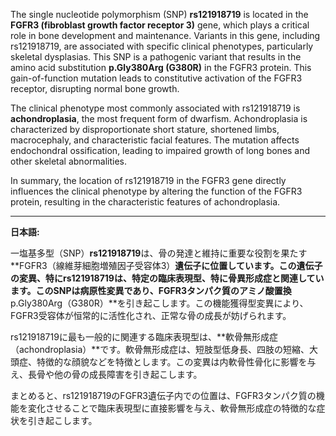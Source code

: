 The single nucleotide polymorphism (SNP) **rs121918719** is located in the **FGFR3 (fibroblast growth factor receptor 3)** gene, which plays a critical role in bone development and maintenance. Variants in this gene, including rs121918719, are associated with specific clinical phenotypes, particularly skeletal dysplasias. This SNP is a pathogenic variant that results in the amino acid substitution **p.Gly380Arg (G380R)** in the FGFR3 protein. This gain-of-function mutation leads to constitutive activation of the FGFR3 receptor, disrupting normal bone growth.

The clinical phenotype most commonly associated with rs121918719 is **achondroplasia**, the most frequent form of dwarfism. Achondroplasia is characterized by disproportionate short stature, shortened limbs, macrocephaly, and characteristic facial features. The mutation affects endochondral ossification, leading to impaired growth of long bones and other skeletal abnormalities.

In summary, the location of rs121918719 in the FGFR3 gene directly influences the clinical phenotype by altering the function of the FGFR3 protein, resulting in the characteristic features of achondroplasia.

---

**日本語:**

一塩基多型（SNP）**rs121918719**は、骨の発達と維持に重要な役割を果たす**FGFR3（線維芽細胞増殖因子受容体3）**遺伝子に位置しています。この遺伝子の変異、特にrs121918719は、特定の臨床表現型、特に骨異形成症と関連しています。このSNPは病原性変異であり、FGFR3タンパク質のアミノ酸置換**p.Gly380Arg（G380R）**を引き起こします。この機能獲得型変異により、FGFR3受容体が恒常的に活性化され、正常な骨の成長が妨げられます。

rs121918719に最も一般的に関連する臨床表現型は、**軟骨無形成症（achondroplasia）**です。軟骨無形成症は、短肢型低身長、四肢の短縮、大頭症、特徴的な顔貌などを特徴とします。この変異は内軟骨性骨化に影響を与え、長骨や他の骨の成長障害を引き起こします。

まとめると、rs121918719のFGFR3遺伝子内での位置は、FGFR3タンパク質の機能を変化させることで臨床表現型に直接影響を与え、軟骨無形成症の特徴的な症状を引き起こします。